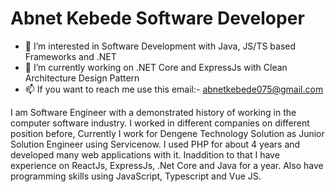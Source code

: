 <!---
I am Junior Software Engineer with a demonstrated history of working in the computer software industry. I work for Appdiv System Development. 
I used PHP for about 4 years and developed many web applications with it. I also have programming skills using Java, PHP, JavaScript, Vue JS, 
Express JS, React JS and .NET Core.
--->

# Abnet Kebede Software Developer



- 👀 I’m interested in Software Development with Java, JS/TS based Frameworks and .NET
- 🌱 I’m currently working on .NET Core and ExpressJs with Clean Architecture Design Pattern
- 📫 If you want to reach me use this email:- abnetkebede075@gmail.com 



I am Software Engineer with a demonstrated history of working in the computer software industry. I worked in different companies on different position before, Currently I work for Dengene Technology Solution as Junior Solution Engineer using Servicenow. I used PHP for about 4 years and developed many web applications with it. Inaddition to that I have experience on ReactJs, ExpressJs, .Net Core and Java for a year. Also have programming skills using JavaScript, Typescript and Vue JS.
